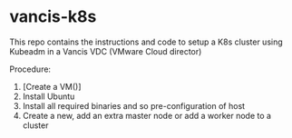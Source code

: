 # vancis-k8s
This repo contains the instructions and code to setup a K8s cluster using Kubeadm in a Vancis VDC (VMware Cloud director)

Procedure:

1. [Create a VM()]
2. Install Ubuntu
3. Install all required binaries and so pre-configuration of host
4. Create a new, add an extra master node or add a worker node to a cluster
